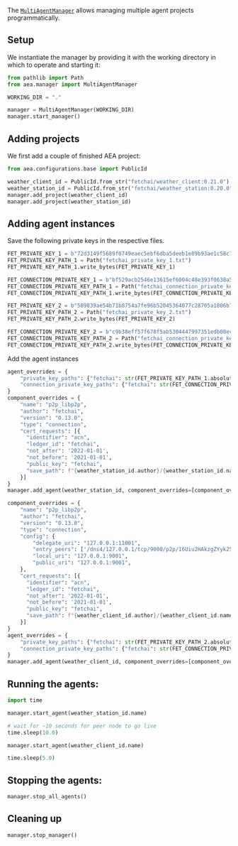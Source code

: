 
The <a href="../api/manager/manager">`MultiAgentManager`</a> allows managing multiple agent projects programmatically.

## Setup

We instantiate the manager by providing it with the working directory in which to operate and starting it:

``` python
from pathlib import Path
from aea.manager import MultiAgentManager

WORKING_DIR = "."

manager = MultiAgentManager(WORKING_DIR)
manager.start_manager()
```

## Adding projects

We first add a couple of finished AEA project:

``` python
from aea.configurations.base import PublicId

weather_client_id = PublicId.from_str("fetchai/weather_client:0.21.0")
weather_station_id = PublicId.from_str("fetchai/weather_station:0.20.0")
manager.add_project(weather_client_id)
manager.add_project(weather_station_id)
```

## Adding agent instances

Save the following private keys in the respective files.
``` python
FET_PRIVATE_KEY_1 = b"72d3149f5689f0749eaec5ebf6dba5deeb1e89b93ae1c58c71fd43dfaa231e87"
FET_PRIVATE_KEY_PATH_1 = Path("fetchai_private_key_1.txt")
FET_PRIVATE_KEY_PATH_1.write_bytes(FET_PRIVATE_KEY_1)

FET_CONNECTION_PRIVATE_KEY_1 = b"bf529acb2546e13615ef6004c48e393f0638a5dc0c4979631a9a4bc554079f6f"
FET_CONNECTION_PRIVATE_KEY_PATH_1 = Path("fetchai_connection_private_key_1.txt")
FET_CONNECTION_PRIVATE_KEY_PATH_1.write_bytes(FET_CONNECTION_PRIVATE_KEY_1)

FET_PRIVATE_KEY_2 = b"589839ae54b71b8754a7fe96b52045364077c28705a1806b74441debcae16e0a"
FET_PRIVATE_KEY_PATH_2 = Path("fetchai_private_key_2.txt")
FET_PRIVATE_KEY_PATH_2.write_bytes(FET_PRIVATE_KEY_2)

FET_CONNECTION_PRIVATE_KEY_2 = b"c9b38eff57f678f5ab5304447997351edb08eceb883267fa4ad849074bec07e4"
FET_CONNECTION_PRIVATE_KEY_PATH_2 = Path("fetchai_connection_private_key_2.txt")
FET_CONNECTION_PRIVATE_KEY_PATH_2.write_bytes(FET_CONNECTION_PRIVATE_KEY_2)
```

Add the agent instances
``` python
agent_overrides = {
    "private_key_paths": {"fetchai": str(FET_PRIVATE_KEY_PATH_1.absolute())},
    "connection_private_key_paths": {"fetchai": str(FET_CONNECTION_PRIVATE_KEY_PATH_1.absolute())}
}
component_overrides = {
    "name": "p2p_libp2p",
    "author": "fetchai",
    "version": "0.13.0",
    "type": "connection",
    "cert_requests": [{
      "identifier": "acn",
      "ledger_id": "fetchai",
      "not_after": '2022-01-01',
      "not_before": '2021-01-01',
      "public_key": "fetchai",
      "save_path": f"{weather_station_id.author}/{weather_station_id.name}/.certs/conn_cert.txt"
    }]
}
manager.add_agent(weather_station_id, component_overrides=[component_overrides], agent_overrides=agent_overrides)

component_overrides = {
    "name": "p2p_libp2p",
    "author": "fetchai",
    "version": "0.13.0",
    "type": "connection",
    "config": {
        "delegate_uri": "127.0.0.1:11001",
        "entry_peers": ['/dns4/127.0.0.1/tcp/9000/p2p/16Uiu2HAkzgZYyk25XjAhmgXcdMbahrHYi18uuAzHuxPn1KkdmLRw'],
        "local_uri": "127.0.0.1:9001",
        "public_uri": "127.0.0.1:9001",
    },
    "cert_requests": [{
      "identifier": "acn",
      "ledger_id": "fetchai",
      "not_after": '2022-01-01',
      "not_before": '2021-01-01',
      "public_key": "fetchai",
      "save_path": f"{weather_client_id.author}/{weather_client_id.name}/.certs/conn_cert.txt"
    }]
}
agent_overrides = {
    "private_key_paths": {"fetchai": str(FET_PRIVATE_KEY_PATH_2.absolute())},
    "connection_private_key_paths": {"fetchai": str(FET_CONNECTION_PRIVATE_KEY_PATH_2.absolute())}
}
manager.add_agent(weather_client_id, component_overrides=[component_overrides], agent_overrides=agent_overrides)
```

## Running the agents:

``` python
import time

manager.start_agent(weather_station_id.name)

# wait for ~10 seconds for peer node to go live
time.sleep(10.0)

manager.start_agent(weather_client_id.name)

time.sleep(5.0)
```

## Stopping the agents:

``` python
manager.stop_all_agents()
```

## Cleaning up

``` python
manager.stop_manager()
```